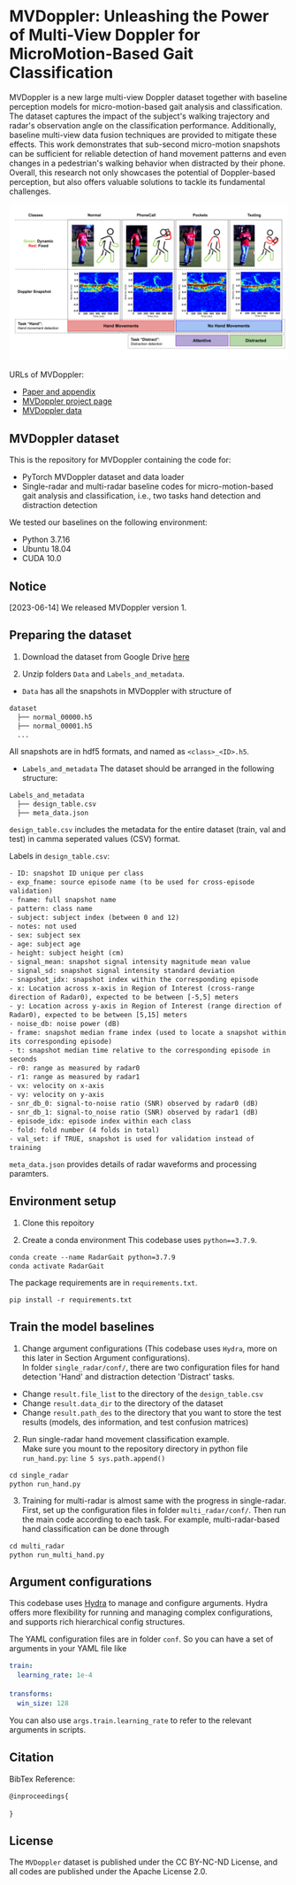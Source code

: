 # MVDoppler: Unleashing the Power of Multi-View Doppler for MicroMotion-Based Gait Classification
MVDoppler is a new large multi-view Doppler dataset together with baseline perception models for micro-motion-based gait analysis and classification. The dataset captures the impact of the subject's walking trajectory and radar's observation angle on the classification performance. Additionally, baseline multi-view data fusion techniques are provided to mitigate these effects. This work demonstrates that sub-second micro-motion snapshots can be sufficient for reliable detection of hand movement patterns and even changes in a pedestrian's walking behavior when distracted by their phone. Overall, this research not only showcases the potential of Doppler-based perception, but also offers valuable solutions to tackle its fundamental challenges.

![image](./figures/classes.svg)

URLs of MVDoppler:
* <a href="https://arxiv.org/"> Paper and appendix  </a>
* <a href="https://mvdoppler.github.io/"> MVDoppler project page </a>
* <a href="https://drive.google.com/drive/folders/1Mde8sfxKl8L0OwG4UVQR7IE5Tg-bSosR"> MVDoppler data </a>


## MVDoppler dataset
This is the repository for MVDoppler containing the code for:
* PyTorch MVDoppler dataset and data loader
* Single-radar and multi-radar baseline codes for micro-motion-based gait analysis and classification, i.e., two tasks hand detection and distraction detection

We tested our baselines on the following environment:
* Python 3.7.16 
* Ubuntu 18.04  
* CUDA 10.0 

## Notice
[2023-06-14] We released MVDoppler version 1.


## Preparing the dataset
1. Download the dataset from Google Drive <a href="https://drive.google.com/drive/folders/1Mde8sfxKl8L0OwG4UVQR7IE5Tg-bSosR"> here </a> 

2. Unzip folders `Data` and `Labels_and_metadata`. 
* `Data` has all the snapshots in MVDoppler with structure of 
```
dataset
  ├── normal_00000.h5
  ├── normal_00001.h5
  ...
```

All snapshots are in hdf5 formats, and named as `<class>_<ID>.h5`.

* `Labels_and_metadata` 
The dataset should be arranged in the following structure:
```
Labels_and_metadata
  ├── design_table.csv
  ├── meta_data.json
```

`design_table.csv` includes the metadata for the entire dataset (train, val and test) in camma seperated values (CSV) format.

Labels in `design_table.csv`:
```
- ID: snapshot ID unique per class 
- exp_fname: source episode name (to be used for cross-episode validation)
- fname: full snapshot name
- pattern: class name
- subject: subject index (between 0 and 12)
- notes: not used 
- sex: subject sex
- age: subject age
- height: subject height (cm)
- signal_mean: snapshot signal intensity magnitude mean value
- signal_sd: snapshot signal intensity standard deviation
- snapshot_idx: snapshot index within the corresponding episode
- x: Location across x-axis in Region of Interest (cross-range direction of Radar0), expected to be between [-5,5] meters 
- y: Location across y-axis in Region of Interest (range direction of Radar0), expected to be between [5,15] meters
- noise_db: noise power (dB)
- frame: snapshot median frame index (used to locate a snapshot within its corresponding episode)
- t: snapshot median time relative to the corresponding episode in seconds
- r0: range as measured by radar0
- r1: range as measured by radar1
- vx: velocity on x-axis
- vy: velocity on y-axis
- snr_db_0: signal-to-noise ratio (SNR) observed by radar0 (dB)
- snr_db_1: signal-to_noise ratio (SNR) observed by radar1 (dB)
- episode_idx: episode index within each class
- fold: fold number (4 folds in total)
- val_set: if TRUE, snapshot is used for validation instead of training
```

`meta_data.json` provides details of radar waveforms and processing paramters. 

## Environment setup
1. Clone this repoitory

2. Create a conda environment
This codebase uses `python==3.7.9`.
```
conda create --name RadarGait python=3.7.9
conda activate RadarGait
```
The package requirements are in `requirements.txt`.

```
pip install -r requirements.txt
```


## Train the model baselines
1. Change argument configurations (This codebase uses `Hydra`, more on this later in Section Argument configurations).  
  In folder `single_radar/conf/`, there are two configuration files for hand detection 'Hand' and distraction detection 'Distract' tasks. 

* Change `result.file_list` to the directory of the `design_table.csv`
* Change `result.data_dir` to the directory of the dataset
* Change `result.path_des` to the directory that you want to store the test results (models, des information, and test confusion matrices)


2. Run single-radar hand movement classification example.   
  Make sure you mount to the repository directory in python file `run_hand.py`: `line 5 sys.path.append()`
```
cd single_radar
python run_hand.py
```
3. Training for multi-radar is almost same with the progress in single-radar. First, set up the configuration files in folder `multi_radar/conf/`. Then run the main code according to each task. For example, multi-radar-based hand classification can be done through
```
cd multi_radar
python run_multi_hand.py
```
## Argument configurations

This codebase uses [Hydra](https://github.com/facebookresearch/hydra) to manage and configure arguments. Hydra offers more flexibility for running and managing complex configurations, and supports rich hierarchical config structures.

The YAML configuration files are in folder `conf`. So you can have a set of arguments in your YAML file like

```YAML
train: 
  learning_rate: 1e-4

transforms:
  win_size: 128
```
You can also use `args.train.learning_rate` to refer to the relevant arguments in scripts.


## Citation
BibTex Reference:
```
@inproceedings{

}
```

## License
The `MVDoppler` dataset is published under the CC BY-NC-ND License, and all codes are published under the Apache License 2.0.
